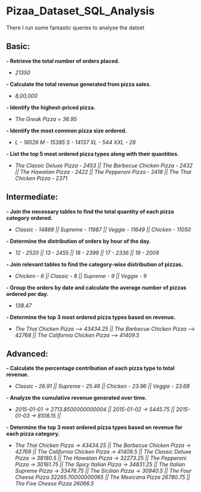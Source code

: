 # Pizaa_Dataset_SQL_Analysis

There I run some fantastic queries to analyse the datset 

## Basic:
  **- Retrieve the total number of orders placed.**
  -  *21350*
    
  **- Calculate the total revenue generated from pizza sales.**
  - *8,00,000*
    
  **- Identify the highest-priced pizza.**
  - *The Greak Pizza = 36.95*
    
  **- Identify the most common pizza size ordered.**
  - *L - 18526
      M	- 15385
      S	- 14137
      XL	- 544
      XXL	- 28*
     
    
  **- List the top 5 most ordered pizza types along with their quantities.**
  - *The Classic Deluxe Pizza -	2453 || 
The Barbecue Chicken Pizza -	2432 || 
The Hawaiian Pizza	- 2422 ||
The Pepperoni Pizza	- 2418 ||
The Thai Chicken Pizza	- 2371*


## Intermediate:
  **- Join the necessary tables to find the total quantity of each pizza category ordered.**
  - *Classic	- 14888 ||
Supreme	- 11987 ||
Veggie	- 11649 ||
Chicken	- 11050*
    
  **- Determine the distribution of orders by hour of the day.**
  - *12	- 2520 ||
13	- 2455 ||
18	- 2399 ||
17	- 2336 ||
19	- 2009*
    
  **- Join relevant tables to find the category-wise distribution of pizzas.**
  - *Chicken -	6 ||
Classic	- 8 ||
Supreme	- 9 ||
Veggie	- 9*
    
  **- Group the orders by date and calculate the average number of pizzas ordered per day.**
  - *138.47*
    
  **- Determine the top 3 most ordered pizza types based on revenue.**
  - *The Thai Chicken Pizza	--> 43434.25 ||
The Barbecue Chicken Pizza	--> 42768 ||
The California Chicken Pizza	--> 41409.5*

## Advanced:
  **- Calculate the percentage contribution of each pizza type to total revenue.**
  - *Classic	- 26.91 ||
Supreme	- 25.46 ||
Chicken	- 23.96 ||
Veggie	- 23.68*
    
  **- Analyze the cumulative revenue generated over time.**
  - *2015-01-01	-> 2713.8500000000004 || 
2015-01-02	-> 5445.75 || 
2015-01-03	-> 8108.15 ||*
    
  **- Determine the top 3 most ordered pizza types based on revenue for each pizza category.**
  - *The Thai Chicken Pizza ->	43434.25 || 
The Barbecue Chicken Pizza	-> 42768 || 
The California Chicken Pizza	-> 41409.5 || 
The Classic Deluxe Pizza	-> 38180.5 || 
The Hawaiian Pizza	-> 32273.25 || 
The Pepperoni Pizza	-> 30161.75 || 
The Spicy Italian Pizza	-> 34831.25 || 
The Italian Supreme Pizza	-> 33476.75 || 
The Sicilian Pizza	-> 30940.5 || 
The Four Cheese Pizza	32265.70000000065 || 
The Mexicana Pizza	26780.75 || 
The Five Cheese Pizza	26066.5*
